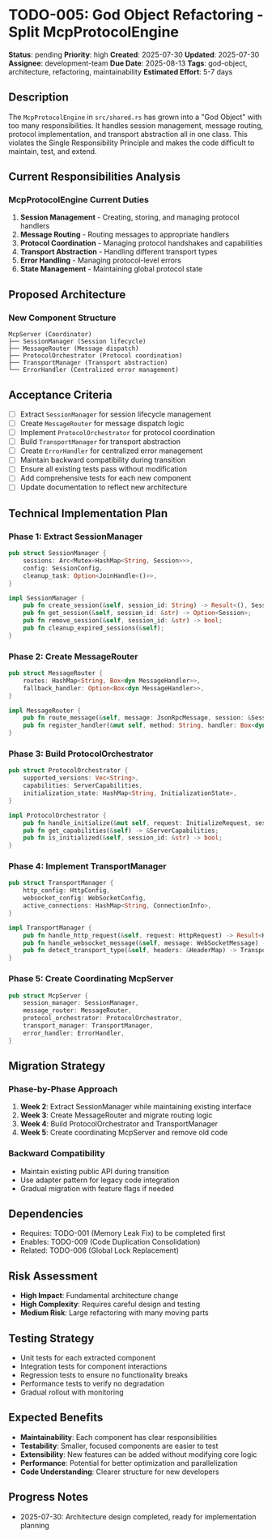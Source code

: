 # TODO-005: God Object Refactoring - Split McpProtocolEngine

**Status**: pending
**Priority**: high
**Created**: 2025-07-30
**Updated**: 2025-07-30
**Assignee**: development-team
**Due Date**: 2025-08-13
**Tags**: god-object, architecture, refactoring, maintainability
**Estimated Effort**: 5-7 days

## Description

The `McpProtocolEngine` in `src/shared.rs` has grown into a "God Object" with too many responsibilities. It handles session management, message routing, protocol implementation, and transport abstraction all in one class. This violates the Single Responsibility Principle and makes the code difficult to maintain, test, and extend.

## Current Responsibilities Analysis

### McpProtocolEngine Current Duties
1. **Session Management** - Creating, storing, and managing protocol handlers
2. **Message Routing** - Routing messages to appropriate handlers
3. **Protocol Coordination** - Managing protocol handshakes and capabilities
4. **Transport Abstraction** - Handling different transport types
5. **Error Handling** - Managing protocol-level errors
6. **State Management** - Maintaining global protocol state

## Proposed Architecture

### New Component Structure
```
McpServer (Coordinator)
├── SessionManager (Session lifecycle)
├── MessageRouter (Message dispatch)
├── ProtocolOrchestrator (Protocol coordination)
├── TransportManager (Transport abstraction)
└── ErrorHandler (Centralized error management)
```

## Acceptance Criteria

- [ ] Extract `SessionManager` for session lifecycle management
- [ ] Create `MessageRouter` for message dispatch logic
- [ ] Implement `ProtocolOrchestrator` for protocol coordination
- [ ] Build `TransportManager` for transport abstraction
- [ ] Create `ErrorHandler` for centralized error management
- [ ] Maintain backward compatibility during transition
- [ ] Ensure all existing tests pass without modification
- [ ] Add comprehensive tests for each new component
- [ ] Update documentation to reflect new architecture

## Technical Implementation Plan

### Phase 1: Extract SessionManager
```rust
pub struct SessionManager {
    sessions: Arc<Mutex<HashMap<String, Session>>>,
    config: SessionConfig,
    cleanup_task: Option<JoinHandle<()>>,
}

impl SessionManager {
    pub fn create_session(&self, session_id: String) -> Result<(), SessionError>;
    pub fn get_session(&self, session_id: &str) -> Option<Session>;
    pub fn remove_session(&self, session_id: &str) -> bool;
    pub fn cleanup_expired_sessions(&self);
}
```

### Phase 2: Create MessageRouter
```rust
pub struct MessageRouter {
    routes: HashMap<String, Box<dyn MessageHandler>>,
    fallback_handler: Option<Box<dyn MessageHandler>>,
}

impl MessageRouter {
    pub fn route_message(&self, message: JsonRpcMessage, session: &Session) -> Result<JsonRpcResponse, RouterError>;
    pub fn register_handler(&mut self, method: String, handler: Box<dyn MessageHandler>);
}
```

### Phase 3: Build ProtocolOrchestrator
```rust
pub struct ProtocolOrchestrator {
    supported_versions: Vec<String>,
    capabilities: ServerCapabilities,
    initialization_state: HashMap<String, InitializationState>,
}

impl ProtocolOrchestrator {
    pub fn handle_initialize(&mut self, request: InitializeRequest, session_id: &str) -> Result<InitializeResponse, ProtocolError>;
    pub fn get_capabilities(&self) -> &ServerCapabilities;
    pub fn is_initialized(&self, session_id: &str) -> bool;
}
```

### Phase 4: Implement TransportManager
```rust
pub struct TransportManager {
    http_config: HttpConfig,
    websocket_config: WebSocketConfig,
    active_connections: HashMap<String, ConnectionInfo>,
}

impl TransportManager {
    pub fn handle_http_request(&self, request: HttpRequest) -> Result<HttpResponse, TransportError>;
    pub fn handle_websocket_message(&self, message: WebSocketMessage) -> Result<(), TransportError>;
    pub fn detect_transport_type(&self, headers: &HeaderMap) -> TransportType;
}
```

### Phase 5: Create Coordinating McpServer
```rust
pub struct McpServer {
    session_manager: SessionManager,
    message_router: MessageRouter,
    protocol_orchestrator: ProtocolOrchestrator,
    transport_manager: TransportManager,
    error_handler: ErrorHandler,
}
```

## Migration Strategy

### Phase-by-Phase Approach
1. **Week 2**: Extract SessionManager while maintaining existing interface
2. **Week 3**: Create MessageRouter and migrate routing logic
3. **Week 4**: Build ProtocolOrchestrator and TransportManager
4. **Week 5**: Create coordinating McpServer and remove old code

### Backward Compatibility
- Maintain existing public API during transition
- Use adapter pattern for legacy code integration
- Gradual migration with feature flags if needed

## Dependencies
- Requires: TODO-001 (Memory Leak Fix) to be completed first
- Enables: TODO-009 (Code Duplication Consolidation)
- Related: TODO-006 (Global Lock Replacement)

## Risk Assessment
- **High Impact**: Fundamental architecture change
- **High Complexity**: Requires careful design and testing
- **Medium Risk**: Large refactoring with many moving parts

## Testing Strategy
- Unit tests for each extracted component
- Integration tests for component interactions
- Regression tests to ensure no functionality breaks
- Performance tests to verify no degradation
- Gradual rollout with monitoring

## Expected Benefits
- **Maintainability**: Each component has clear responsibilities
- **Testability**: Smaller, focused components are easier to test
- **Extensibility**: New features can be added without modifying core logic
- **Performance**: Potential for better optimization and parallelization
- **Code Understanding**: Clearer structure for new developers

## Progress Notes
- 2025-07-30: Architecture design completed, ready for implementation planning